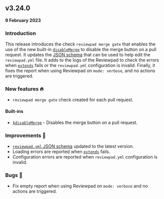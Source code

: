 ## v3.24.0

**9 February 2023**

### Introduction

This release introduces the check `reviewpad merge gate` that enables the use of the new built-in [`disableMerge`](/guides/built-ins#disablemerge) to disable the merge button on a pull request. It updates the [JSON schema](https://github.com/reviewpad/schemas/blob/main/latest/schema.json) that can be used to help edit the `reviewpad.yml` file. It adds to the logs of the Reviewpad to check the errors when [`extends`](/guides/extends) fails or the `reviewpad.yml` configuration is invalid. Finally, it fixes the report when using Reviewpad on `mode: verbose`, and no actions are triggered.

### New features :fire:

- `reviewpad merge gate` check created for each pull request.

#### Built-ins

- [`$disableMerge`](/guides/built-ins#disablemerge) - Disables the merge button on a pull request.

### Improvements :rocket:

- [`reviewpad.yml` JSON schema](https://github.com/reviewpad/schemas/blob/main/latest/schema.json) updated to the latest version.
- Loading errors are reported when [`extends`](/guides/extends) fails.
- Configuration errors are reported when `reviewpad.yml` configuration is invalid.

### Bugs :bug:

- Fix empty report when using Reviewpad on `mode: verbose` and no actions are triggered.
